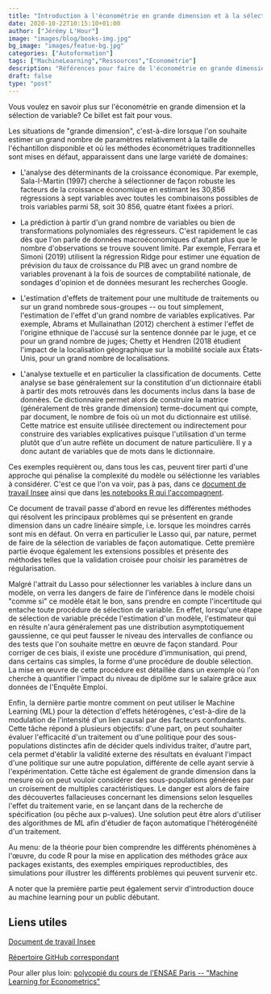 ```yaml
---
title: "Introduction à l'économétrie en grande dimension et à la sélection de variables"
date: 2020-10-22T10:15:10+01:00
author: ["Jérémy L'Hour"]
image: "images/blog/books-img.jpg"
bg_image: "images/featue-bg.jpg"
categories: ["Autoformation"]
tags: ["MachineLearning","Ressources","Econométrie"]
description: "Références pour faire de l'économétrie en grande dimension et de la sélection de variables"
draft: false
type: "post"
---
```


Vous voulez en savoir plus sur l'économétrie en grande dimension et la sélection de variable? Ce billet est fait pour vous.

Les situations de "grande dimension", c'est-à-dire lorsque l'on souhaite estimer un grand nombre de paramètres relativement à la taille de l'échantillon disponible et où les méthodes économétriques traditionnelles sont mises en défaut, apparaissent dans une large variété de domaines:

* L'analyse des déterminants de la croissance économique. Par exemple, Sala-I-Martin (1997) cherche à sélectionner de façon robuste les facteurs de la croissance économique en estimant les 30,856 régressions à sept variables avec toutes les combinaisons possibles de trois variables parmi 58, soit 30 856, quatre étant fixées a priori.
    
* La prédiction à partir d'un grand nombre de variables ou bien de transformations polynomiales des régresseurs. C'est rapidement le cas dès que l'on parle de données macroéconomiques d'autant plus que le nombre d'observations se trouve souvent limité. Par exemple, Ferrara et Simoni (2019) utilisent la régression Ridge pour estimer une équation de prévision du taux de croissance du PIB avec un grand nombre de variables provenant à la fois de sources de comptabilité nationale, de sondages d'opinion et de données mesurant les recherches Google.
    
* L'estimation d'effets de traitement pour une multitude de traitements ou sur un grand nombrede sous-groupes -- ou tout simplement, l'estimation de l'effet d'un grand nombre de variables explicatives. Par exemple, Abrams et Mullainathan (2012) cherchent à estimer l'effet de l'origine ethnique de l'accusé sur la sentence donnée par le juge, et ce pour un grand nombre de juges; Chetty et Hendren (2018 étudient l'impact de la localisation géographique sur la mobilité sociale aux États-Unis, pour un grand nombre de localisations.
    
* L'analyse textuelle et en particulier la classification de documents. Cette analyse se base généralement sur la constitution d'un dictionnaire établi à partir des mots retrouvés dans les documents inclus dans la base de données. Ce dictionnaire permet alors de construire la matrice (généralement de très grande dimension) terme-document qui compte, par document, le nombre de fois où un mot du dictionnaire est utilisé. Cette matrice est ensuite utilisée directement ou indirectement pour construire des variables explicatives puisque l'utilisation d'un terme plutôt que d'un autre reflète un document de nature particulière. Il y a donc autant de variables que de mots dans le dictionnaire.

Ces exemples requièrent ou, dans tous les cas, peuvent tirer parti d'une approche qui pénalise la complexité du modèle ou séléctionne les variables à considérer. C'est ce que l'on va voir, pas à pas, dans ce [document de travail Insee](https://www.insee.fr/fr/statistiques/4923129) ainsi que dans [les notebooks R qui l'accompagnent](https://github.com/InseeFrLab/grandedim).

Ce document de travail passe d'abord en revue les différentes méthodes qui résolvent les principaux problèmes qui se présentent en grande dimension dans un cadre linéaire simple, i.e. lorsque les moindres carrés sont mis en défaut. On verra en particulier le Lasso qui, par nature, permet de faire de la sélection de variables de façon automatique. Cette première partie évoque également les extensions possibles et présente des méthodes telles que la validation croisée pour choisir les paramètres de régularisation.

Malgré l'attrait du Lasso pour sélectionner les variables à inclure dans un modèle, on verra les dangers de faire de l'inférence dans le modèle choisi "comme si" ce modèle était le bon, sans prendre en compte l'incertitude qui entache toute procédure de sélection de variable. En effet, lorsqu'une étape de sélection de variable précéde l'estimation d'un modèle, l'estimateur qui en résulte n'aura généralement pas une distribution asymptotiquement gaussienne, ce qui peut fausser le niveau des intervalles de confiance ou des tests que l'on souhaite mettre en œuvre de façon standard. Pour corriger de ces biais, il existe une procédure d'immunisation, qui prend, dans certains cas simples, la forme d'une procédure de double sélection. La mise en œuvre de cette procédure est détaillée dans un exemple où l'on cherche à quantifier l'impact du niveau de diplôme sur le salaire grâce aux données de l'Enquête Emploi.

Enfin, la dernière partie montre comment on peut utiliser le Machine Learning (ML) pour la détection d'effets hétérogènes, c'est-à-dire de la modulation de l'intensité d'un lien causal par des facteurs confondants. Cette tâche répond à plusieurs objectifs: d'une part, on peut souhaiter évaluer l'efficacité d'un traitement ou d'une politique pour des sous-populations distinctes afin de décider quels individus traiter, d'autre part, cela permet d'établir la validité externe des résultats en évaluant l'impact d'une politique sur une autre population, différente de celle ayant servie à l'expérimentation. Cette tâche est également de grande dimension dans la mesure où on peut vouloir considérer des sous-populations générées par un croisement de multiples caractéristiques. Le danger est alors de faire des découvertes fallacieuses concernant les dimensions selon lesquelles l'effet du traitement varie, en se lançant dans de la recherche de spécification (ou pêche aux p-values). Une solution peut être alors d'utiliser des algorithmes de ML afin d'étudier de façon automatique l'hétérogénéité d'un traitement.

Au menu: de la théorie pour bien comprendre les différents phénomènes à l'œuvre, du code R pour la mise en application des méthodes grâce aux packages existants, des exemples empiriques reproductibles, des simulations pour illustrer les différents problèmes qui peuvent survenir etc.

A noter que la première partie peut également servir d'introduction douce au machine learning pour un public débutant.

## Liens utiles

[Document de travail Insee](https://www.insee.fr/fr/statistiques/4923129)

[Répertoire GitHub correspondant](https://github.com/InseeFrLab/grandedim)

Pour aller plus loin: [polycopié du cours de l'ENSAE Paris -- "Machine Learning for Econometrics"](https://drive.google.com/file/d/1L_iervUBKj3RsXHLEGOtAFlyHEHpmyT4/view)
